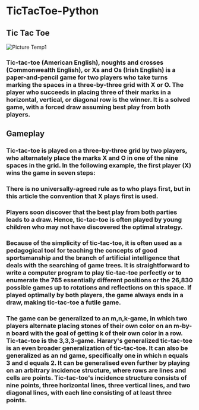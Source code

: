 # TicTacToe-Python
## Tic Tac Toe

![Picture Temp1](https://abgenclik.com/wp-content/uploads/2021/03/Tic-Tac-Toe-oyunuWebP.jpg)

### Tic-tac-toe (American English), noughts and crosses (Commonwealth English), or Xs and Os (Irish English) is a paper-and-pencil game for two players who take turns marking the spaces in a three-by-three grid with X or O. The player who succeeds in placing three of their marks in a horizontal, vertical, or diagonal row is the winner. It is a solved game, with a forced draw assuming best play from both players.

## Gameplay
### Tic-tac-toe is played on a three-by-three grid by two players, who alternately place the marks X and O in one of the nine spaces in the grid. In the following example, the first player (X) wins the game in seven steps: 
### There is no universally-agreed rule as to who plays first, but in this article the convention that X plays first is used.
### Players soon discover that the best play from both parties leads to a draw. Hence, tic-tac-toe is often played by young children who may not have discovered the optimal strategy.

### Because of the simplicity of tic-tac-toe, it is often used as a pedagogical tool for teaching the concepts of good sportsmanship and the branch of artificial intelligence that deals with the searching of game trees. It is straightforward to write a computer program to play tic-tac-toe perfectly or to enumerate the 765 essentially different positions or the 26,830 possible games up to rotations and reflections on this space. If played optimally by both players, the game always ends in a draw, making tic-tac-toe a futile game.

### The game can be generalized to an m,n,k-game, in which two players alternate placing stones of their own color on an m-by-n board with the goal of getting k of their own color in a row. Tic-tac-toe is the 3,3,3-game. Harary's generalized tic-tac-toe is an even broader generalization of tic-tac-toe. It can also be generalized as an nd game, specifically one in which n equals 3 and d equals 2. It can be generalised even further by playing on an arbitrary incidence structure, where rows are lines and cells are points. Tic-tac-toe's incidence structure consists of nine points, three horizontal lines, three vertical lines, and two diagonal lines, with each line consisting of at least three points.
